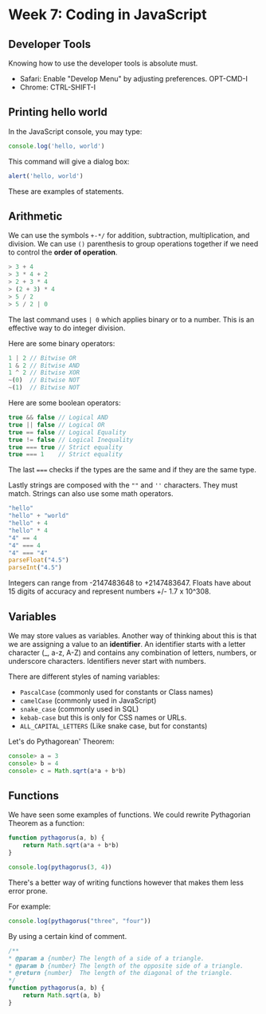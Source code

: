# Week 7: Coding in JavaScript

## Developer Tools

Knowing how to use the developer tools is absolute must.

- Safari: Enable "Develop Menu" by adjusting preferences. OPT-CMD-I
- Chrome: CTRL-SHIFT-I

## Printing hello world

In the JavaScript console, you may type:

```javascript
console.log('hello, world')
```

This command will give a dialog box:

```javascript
alert('hello, world')
```

These are examples of statements.

## Arithmetic

We can use the symbols `+-*/` for addition, subtraction, multiplication, and division. We can use `()` parenthesis to group operations together if we need to control the **order of operation**.

```javascript
> 3 + 4
> 3 * 4 + 2
> 2 + 3 * 4
> (2 + 3) * 4
> 5 / 2
> 5 / 2 | 0
```

The last command uses `| 0` which applies binary or to a number. This is an effective way to do integer division.

Here are some binary operators:

```javascript
1 | 2 // Bitwise OR
1 & 2 // Bitwise AND
1 ^ 2 // Bitwise XOR
~(0)  // Bitwise NOT
~(1)  // Bitwise NOT
```

Here are some boolean operators:

```javascript
true && false // Logical AND
true || false // Logical OR
true == false // Logical Equality
true != false // Logical Inequality
true === true // Strict equality
true === 1    // Strict equality
```

The last `===` checks if the types are the same and if they are the same type.

Lastly strings are composed with the `""` and `''` characters. They must match. Strings can also use some math operators.

```javascript
"hello"
"hello" + "world"
"hello" + 4
"hello" * 4
"4" == 4
"4" === 4
"4" === "4"
parseFloat("4.5")
parseInt("4.5")
```

Integers can range from -2147483648 to +2147483647. Floats have about 15 digits of accuracy and represent numbers +/- 1.7 x 10^308.

## Variables

We may store values as variables. Another way of thinking about this is that we are assigning a value to an **identifier**. An identifier starts with a letter character (_, a-z, A-Z) and contains any combination of letters, numbers, or underscore characters. Identifiers never start with numbers.

There are different styles of naming variables:

- `PascalCase` (commonly used for constants or Class names)
- `camelCase` (commonly used in JavaScript)
- `snake_case` (commonly used in SQL)
- `kebab-case` but this is only for CSS names or URLs.
- `ALL_CAPITAL_LETTERS` (Like snake case, but for constants)

Let's do Pythagorean' Theorem:

```javascript
console> a = 3
console> b = 4
console> c = Math.sqrt(a*a + b*b)
```

## Functions

We have seen some examples of functions. We could rewrite Pythagorian Theorem as a function:

```javascript
function pythagorus(a, b) {
    return Math.sqrt(a*a + b*b)
}

console.log(pythagorus(3, 4))
```

There's a better way of writing functions however that makes them less error prone.

For example:

```javascript
console.log(pythagorus("three", "four"))
```

By using a certain kind of comment.

```javascript
/**
* @param a {number} The length of a side of a triangle.
* @param b {number} The length of the opposite side of a triangle.
* @return {number}  The length of the diagonal of the triangle.
*/
function pythagorus(a, b) {
    return Math.sqrt(a, b)
}
```

